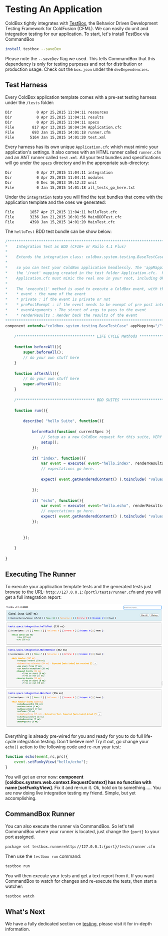 # Testing An Application

ColdBox tightly integrates with [TestBox](http://www.ortussolutions.com/products/testbox), the Behavior Driven Development Testing Framework for ColdFusion \(CFML\). We can easily do unit and integration testing for our application. To start, let's install TestBox via CommandBox

```bash
install testbox --saveDev
```

Please note the `--saveDev` flag we used. This tells CommandBox that this dependency is only for testing purposes and not for distribution or production usage. Check out the `box.json` under the `devDependencies`.

## Test Harness

Every ColdBox application template comes with a pre-set testing harness under the `/tests` folder:

```text
Dir           0 Apr 25,2015 11:04:11 resources
Dir           0 Apr 25,2015 11:04:11 results
Dir           0 Apr 25,2015 11:04:11 specs
File        817 Apr 13,2015 18:04:34 Application.cfc
File        693 Jan 15,2015 14:01:18 runner.cfm
File       5164 Jan 15,2015 14:01:20 test.xml
```

Every harness has its own unique `Application.cfc` which must mimic your application's settings. It also comes with an HTML runner called `runner.cfm` and an ANT runner called `test.xml`. All your test bundles and specifications will go under the `specs` directory and in the appropriate sub-directory:

```text
Dir           0 Apr 27,2015 11:04:11 integration
Dir           0 Apr 25,2015 11:04:11 modules
Dir           0 Dec 16,2013 19:12:32 unit
File          0 Jan 15,2015 14:01:18 all_tests_go_here.txt
```

Under the `integration` tests you will find the test bundles that come with the application template and the ones we generated:

```text
File       1857 Apr 27,2015 11:04:11 helloTest.cfc
File       3236 Jan 21,2015 16:01:56 MainBDDTest.cfc
File       4398 Jan 15,2015 14:01:20 MainTest.cfc
```

The `helloTest` BDD test bundle can be show below:

```javascript
/*******************************************************************************
*    Integration Test as BDD (CF10+ or Railo 4.1 Plus)
*
*    Extends the integration class: coldbox.system.testing.BaseTestCase
*
*    so you can test your ColdBox application headlessly. The 'appMapping' points by default to 
*    the '/root' mapping created in the test folder Application.cfc.  Please note that this 
*    Application.cfc must mimic the real one in your root, including ORM settings if needed.
*
*    The 'execute()' method is used to execute a ColdBox event, with the following arguments
*    * event : the name of the event
*    * private : if the event is private or not
*    * prePostExempt : if the event needs to be exempt of pre post interceptors
*    * eventArguments : The struct of args to pass to the event
*    * renderResults : Render back the results of the event
*******************************************************************************/
component extends="coldbox.system.testing.BaseTestCase" appMapping="/"{

    /*********************************** LIFE CYCLE Methods ***********************************/

    function beforeAll(){
        super.beforeAll();
        // do your own stuff here
    }

    function afterAll(){
        // do your own stuff here
        super.afterAll();
    }

    /*********************************** BDD SUITES ***********************************/

    function run(){

        describe( "hello Suite", function(){

            beforeEach(function( currentSpec ){
                // Setup as a new ColdBox request for this suite, VERY IMPORTANT. ELSE EVERYTHING LOOKS LIKE THE SAME REQUEST.
                setup();
            });

            it( "index", function(){
                var event = execute( event="hello.index", renderResults=true );
                // expectations go here.

                expect( event.getRenderedContent() ).toInclude( "values here" );

            });

            it( "echo", function(){
                var event = execute( event="hello.echo", renderResults=true );
                // expectations go here.
                expect( event.getRenderedContent() ).toInclude( "values here" );            
            });


        });

    }

}
```

## Executing The Runner

To execute your application template tests and the generated tests just browse to the URL: `http://127.0.0.1:{port}/tests/runner.cfm` and you will get a full integration report:

![](../../.gitbook/assets/overview_testing.png)

Everything is already pre-wired for you and ready for you to do full life-cycle integration testing. Don't believe me? Try it out, go change your `echo()` action to the following code and re-run your test:

```javascript
function echo(event,rc,prc){
    event.setFunkyView("hello/echo");
}
```

You will get an error now: **component \[coldbox.system.web.context.RequestContext\] has no function with name \[setFunkyView\]**. Fix it and re-run it. Ok, hold on to something..... You are now doing live integration testing my friend. Simple, but yet accomplishing.

## CommandBox Runner

You can also execute the runner via CommandBox. So let's tell CommandBox where your runner is located, just change the `{port}` to your port assigned.

```bash
package set testbox.runner=http://127.0.0.1:{port}/tests/runner.cfm
```

Then use the `testbox run` command:

```bash
testbox run
```

You will then execute your tests and get a text report from it. If you want CommandBox to watch for changes and re-execute the tests, then start a watcher:

```bash
testbox watch
```

## What's Next

We have a fully dedicated section on [testing](../../testing/testing/), please visit it for in-depth information.

